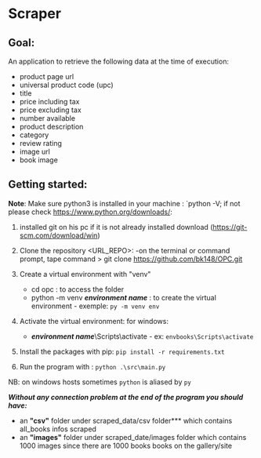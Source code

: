 # Scraper
## Goal:
An application to retrieve the following data at the time of execution:
 - product page url 
 - universal product code (upc) 
 - title 
 - price including tax 
 - price excluding tax 
 - number available
 - product description 
 - category 
 - review rating 
 - image url
 - book image

## Getting started:
**Note**: Make sure python3 is installed in your machine : `python -V; if not please check https://www.python.org/downloads/:

 1. installed git on his pc if it is not already installed download (https://git-scm.com/download/win)

 2. Clone the repository <URL_REPO>:
         -on the terminal or command prompt, tape command > git clone https://github.com/bk148/OPC.git
     
 2. Create a virtual environment with "venv"  
	 - cd opc :  to access the folder 
	 - python -m venv ***environment name*** : to create the virtual environment - exemple: `py -m venv env` 

3. Activate the virtual environment:
	for windows:
	- ***environment name***\Scripts\activate - ex: `envbooks\Scripts\activate`
4. Install the packages with pip: `pip install -r requirements.txt
`	
6. Run the program with : `python .\src\main.py`

NB: on windows hosts sometimes `python` is aliased by `py`

***Without any connection problem at the end of the program you should have:***

 - an **"csv"** folder under scraped_data/csv folder*** which contains all_books infos scraped
 - an **"images"** folder under scraped_date/images folder which contains 1000 images since there are 1000 books books on the gallery/site
